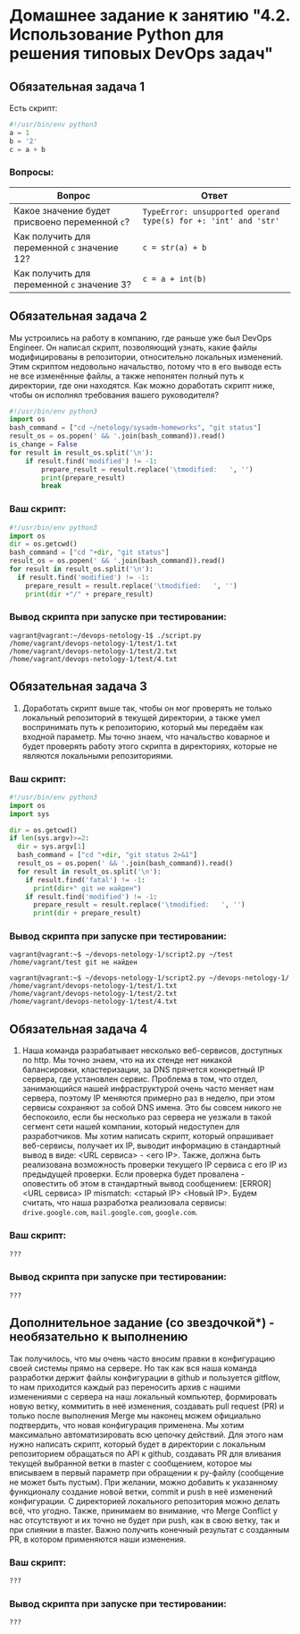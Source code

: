 # Домашнее задание к занятию "4.2. Использование Python для решения типовых DevOps задач"

## Обязательная задача 1

Есть скрипт:
```python
#!/usr/bin/env python3
a = 1
b = '2'
c = a + b
```

### Вопросы:
| Вопрос  | Ответ |
| ------------- | ------------- |
| Какое значение будет присвоено переменной `c`?  | `TypeError: unsupported operand type(s) for +: 'int' and 'str'`  |
| Как получить для переменной `c` значение 12?  | `c = str(a) + b`  |
| Как получить для переменной `c` значение 3?  | `c = a + int(b)`  |

## Обязательная задача 2
Мы устроились на работу в компанию, где раньше уже был DevOps Engineer. Он написал скрипт, позволяющий узнать, какие файлы модифицированы в репозитории, относительно локальных изменений. Этим скриптом недовольно начальство, потому что в его выводе есть не все изменённые файлы, а также непонятен полный путь к директории, где они находятся. Как можно доработать скрипт ниже, чтобы он исполнял требования вашего руководителя?

```python
#!/usr/bin/env python3
import os
bash_command = ["cd ~/netology/sysadm-homeworks", "git status"]
result_os = os.popen(' && '.join(bash_command)).read()
is_change = False
for result in result_os.split('\n'):
    if result.find('modified') != -1:
        prepare_result = result.replace('\tmodified:   ', '')
        print(prepare_result)
        break
```

### Ваш скрипт:
```python
#!/usr/bin/env python3
import os
dir = os.getcwd()
bash_command = ["cd "+dir, "git status"]
result_os = os.popen(' && '.join(bash_command)).read()
for result in result_os.split('\n'):
  if result.find('modified') != -1:
    prepare_result = result.replace('\tmodified:   ', '')
    print(dir +"/" + prepare_result)    
```

### Вывод скрипта при запуске при тестировании:
```
vagrant@vagrant:~/devops-netology-1$ ./script.py
/home/vagrant/devops-netology-1/test/1.txt
/home/vagrant/devops-netology-1/test/2.txt
/home/vagrant/devops-netology-1/test/4.txt
```

## Обязательная задача 3
1. Доработать скрипт выше так, чтобы он мог проверять не только локальный репозиторий в текущей директории, а также умел воспринимать путь к репозиторию, который мы передаём как входной параметр. Мы точно знаем, что начальство коварное и будет проверять работу этого скрипта в директориях, которые не являются локальными репозиториями.

### Ваш скрипт:
```python
#!/usr/bin/env python3
import os
import sys

dir = os.getcwd()
if len(sys.argv)>=2:
  dir = sys.argv[1]
  bash_command = ["cd "+dir, "git status 2>&1"]
  result_os = os.popen(' && '.join(bash_command)).read()
  for result in result_os.split('\n'):
    if result.find('fatal') != -1:
      print(dir+" git не найден")
    if result.find('modified') != -1:
      prepare_result = result.replace('\tmodified:   ', '')
      print(dir + prepare_result)   
```

### Вывод скрипта при запуске при тестировании:
```
vagrant@vagrant:~$ ~/devops-netology-1/script2.py ~/test
/home/vagrant/test git не найден

vagrant@vagrant:~$ ~/devops-netology-1/script2.py ~/devops-netology-1/
/home/vagrant/devops-netology-1/test/1.txt
/home/vagrant/devops-netology-1/test/2.txt
/home/vagrant/devops-netology-1/test/4.txt
```

## Обязательная задача 4
1. Наша команда разрабатывает несколько веб-сервисов, доступных по http. Мы точно знаем, что на их стенде нет никакой балансировки, кластеризации, за DNS прячется конкретный IP сервера, где установлен сервис. Проблема в том, что отдел, занимающийся нашей инфраструктурой очень часто меняет нам сервера, поэтому IP меняются примерно раз в неделю, при этом сервисы сохраняют за собой DNS имена. Это бы совсем никого не беспокоило, если бы несколько раз сервера не уезжали в такой сегмент сети нашей компании, который недоступен для разработчиков. Мы хотим написать скрипт, который опрашивает веб-сервисы, получает их IP, выводит информацию в стандартный вывод в виде: <URL сервиса> - <его IP>. Также, должна быть реализована возможность проверки текущего IP сервиса c его IP из предыдущей проверки. Если проверка будет провалена - оповестить об этом в стандартный вывод сообщением: [ERROR] <URL сервиса> IP mismatch: <старый IP> <Новый IP>. Будем считать, что наша разработка реализовала сервисы: `drive.google.com`, `mail.google.com`, `google.com`.

### Ваш скрипт:
```python
???
```

### Вывод скрипта при запуске при тестировании:
```
???
```

## Дополнительное задание (со звездочкой*) - необязательно к выполнению

Так получилось, что мы очень часто вносим правки в конфигурацию своей системы прямо на сервере. Но так как вся наша команда разработки держит файлы конфигурации в github и пользуется gitflow, то нам приходится каждый раз переносить архив с нашими изменениями с сервера на наш локальный компьютер, формировать новую ветку, коммитить в неё изменения, создавать pull request (PR) и только после выполнения Merge мы наконец можем официально подтвердить, что новая конфигурация применена. Мы хотим максимально автоматизировать всю цепочку действий. Для этого нам нужно написать скрипт, который будет в директории с локальным репозиторием обращаться по API к github, создавать PR для вливания текущей выбранной ветки в master с сообщением, которое мы вписываем в первый параметр при обращении к py-файлу (сообщение не может быть пустым). При желании, можно добавить к указанному функционалу создание новой ветки, commit и push в неё изменений конфигурации. С директорией локального репозитория можно делать всё, что угодно. Также, принимаем во внимание, что Merge Conflict у нас отсутствуют и их точно не будет при push, как в свою ветку, так и при слиянии в master. Важно получить конечный результат с созданным PR, в котором применяются наши изменения. 

### Ваш скрипт:
```python
???
```

### Вывод скрипта при запуске при тестировании:
```
???
```
